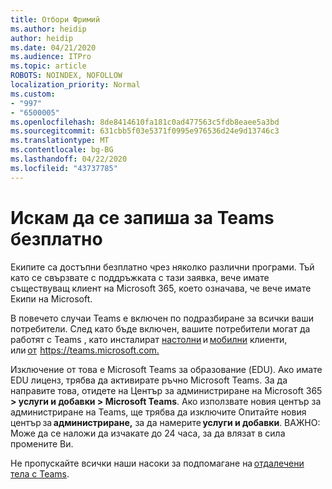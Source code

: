 ```yaml
---
title: Отбори Фримий
ms.author: heidip
author: heidip
ms.date: 04/21/2020
ms.audience: ITPro
ms.topic: article
ROBOTS: NOINDEX, NOFOLLOW
localization_priority: Normal
ms.custom:
- "997"
- "6500005"
ms.openlocfilehash: 8de8414610fa181c0ad477563c5fdb8eaee5a3bd
ms.sourcegitcommit: 631cbb5f03e5371f0995e976536d24e9d13746c3
ms.translationtype: MT
ms.contentlocale: bg-BG
ms.lasthandoff: 04/22/2020
ms.locfileid: "43737785"
---
```

# <a name="id-like-to-sign-up-for-teams-for-free"></a>Искам да се запиша за Teams безплатно

Екипите са достъпни безплатно чрез няколко различни програми. Тъй като се свързвате с поддръжката с тази заявка, вече имате съществуващ клиент на Microsoft 365, което означава, че вече имате Екипи на Microsoft.

В повечето случаи Teams е включен по подразбиране за всички ваши потребители. След като бъде включен, вашите потребители могат да работят с Teams , като инсталират [настолни](https://docs.microsoft.com/MicrosoftTeams/get-clients#desktop-client) и [мобилни](https://docs.microsoft.com/MicrosoftTeams/get-clients#mobile-clients) клиенти, или [от](https://docs.microsoft.com/MicrosoftTeams/get-clients#web-client)  <https://teams.microsoft.com.>

Изключение от това е Microsoft Teams за образование (EDU). Ако имате EDU лиценз, трябва да активирате ръчно Microsoft Teams. За да направите това, отидете на Център за администриране на Microsoft 365 **> услуги и добавки > Microsoft Teams**. Ако използвате новия център за администриране на Teams, ще трябва да изключите Опитайте новия център за **администриране,** за да намерите **услуги и добавки**. ВАЖНО: Може да се наложи да изчакате до 24 часа, за да влязат в сила промените Ви.

Не пропускайте всички наши насоки за подпомагане на [отдалечени тела с Teams](https://docs.microsoft.com/MicrosoftTeams/support-remote-work-with-teams).

